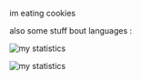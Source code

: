 im eating cookies

also some stuff bout languages :
<div align="left">

![my statistics](http://github-profile-summary-cards.vercel.app/api/cards/repos-per-language?username=KiadsCode&theme=github) 

</div>

<div align="left">
  
![my statistics](http://github-profile-summary-cards.vercel.app/api/cards/most-commit-language?username=KiadsCode&theme=default)

</div>
